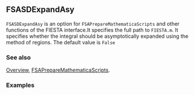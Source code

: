 ```mathematica
 
```

## FSASDExpandAsy

`FSASDExpandAsy` is an option for `FSAPrepareMathematicaScripts` and other functions of the FIESTA interface.It specifies the full path to `FIESTA.m`. It specifies whether the integral should be asymptotically expanded using the method of regions. The default value is `False`

### See also

[Overview](Extra/FeynHelpers.md), [FSAPrepareMathematicaScripts](FSAPrepareMathematicaScripts.md).

### Examples